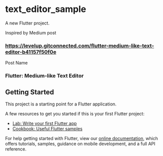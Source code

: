 # text_editor_sample

A new Flutter project.

Inspired by Medium post 
### https://levelup.gitconnected.com/flutter-medium-like-text-editor-b41157f50f0e
Post Name 
### Flutter: Medium-like Text Editor


## Getting Started

This project is a starting point for a Flutter application.

A few resources to get you started if this is your first Flutter project:

- [Lab: Write your first Flutter app](https://flutter.dev/docs/get-started/codelab)
- [Cookbook: Useful Flutter samples](https://flutter.dev/docs/cookbook)

For help getting started with Flutter, view our
[online documentation](https://flutter.dev/docs), which offers tutorials,
samples, guidance on mobile development, and a full API reference.

